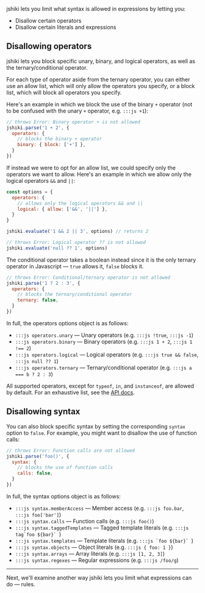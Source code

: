 jshiki lets you limit what syntax is allowed in expressions by letting you:

- Disallow certain operators
- Disallow certain literals and expressions

## Disallowing operators

jshiki lets you block specific unary, binary, and logical operators, as well as the ternary/conditional operator.

For each type of operator aside from the ternary operator, you can either use an allow list, which will only allow the operators you specify, or a block list, which will block all operators you specify.

Here's an example in which we block the use of the binary `+` operator (not to be confused with the unary `+` operator, e.g. `:::js +1`):

```js
// throws Error: Binary operator + is not allowed
jshiki.parse('1 + 2', {
  operators: {
    // blocks the binary + operator
    binary: { block: ['+'] },
  }
})
```

If instead we were to opt for an allow list, we could specify only the operators we want to allow. Here's an example in which we allow only the logical operators `&&` and `||`:

```js
const options = {
  operators: {
    // allows only the logical operators && and ||
    logical: { allow: ['&&', '||'] },
  }
}

jshiki.evaluate('1 && 2 || 3', options) // returns 2

// throws Error: Logical operator ?? is not allowed
jshiki.evaluate('null ?? 1', options)
```

The conditional operator takes a boolean instead since it is the only ternary operator in Javascript — `true` allows it, `false` blocks it.

```js
// throws Error: Conditional/ternary operator is not allowed
jshiki.parse('1 ? 2 : 3', {
  operators: {
    // blocks the ternary/conditional operator
    ternary: false,
  }
})
```

In full, the operators options object is as follows:

- `:::js operators.unary` — Unary operators (e.g. `:::js !true`, `:::js -1`)
- `:::js operators.binary` — Binary operators (e.g. `:::js 1 + 2`, `:::js 1 !== 2`)
- `:::js operators.logical` — Logical operators (e.g. `:::js true && false`, `:::js null ?? 1`)
- `:::js operators.ternary` — Ternary/conditional operator (e.g. `:::js a === b ? 2 : 3`)

All supported operators, except for `typeof`, `in`, and `instanceof`, are allowed by default. For an exhaustive list, see the [API docs].

## Disallowing syntax

You can also block specific syntax by setting the corresponding `syntax` option to `false`. For example, you might want to disallow the use of function calls:

```js
// throws Error: Function calls are not allowed
jshiki.parse('foo()', {
  syntax: {
    // blocks the use of function calls
    calls: false,
  }
})
```

In full, the syntax options object is as follows:

- `:::js syntax.memberAccess` — Member access (e.g. `:::js foo.bar`, `:::js foo['bar']`)
- `:::js syntax.calls` — Function calls (e.g. `:::js foo()`)
- `:::js syntax.taggedTemplates` — Tagged template literals (e.g. ``:::js tag`foo ${bar}` ``)
- `:::js syntax.templates` — Template literals (e.g. ``:::js `foo ${bar}` ``)
- `:::js syntax.objects` — Object literals (e.g. `:::js { foo: 1 }`)
- `:::js syntax.arrays` — Array literals (e.g. `:::js [1, 2, 3]`)
- `:::js syntax.regexes` — Regular expressions (e.g. `:::js /foo/g`)

---

Next, we'll examine another way jshiki lets you limit what expressions can do — rules.

[API docs]: ../api/interfaces/OperatorOptions.html
